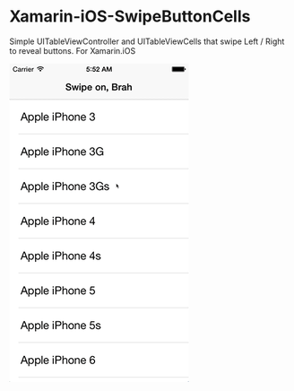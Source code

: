 Xamarin-iOS-SwipeButtonCells
============================

Simple UITableViewController and UITableViewCells that swipe Left / Right to reveal buttons.  For Xamarin.iOS


![Alt text](/previews/SwiperPreview.gif?raw=true "Preview")

